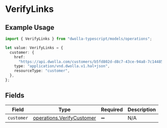 # VerifyLinks

## Example Usage

```typescript
import { VerifyLinks } from "dwolla-typescript/models/operations";

let value: VerifyLinks = {
  customer: {
    href:
      "https://api.dwolla.com/customers/b5fd802d-d8c7-43ce-94a8-7c14485b7042",
    type: "application/vnd.dwolla.v1.hal+json",
    resourceType: "customer",
  },
};
```

## Fields

| Field                                                                  | Type                                                                   | Required                                                               | Description                                                            |
| ---------------------------------------------------------------------- | ---------------------------------------------------------------------- | ---------------------------------------------------------------------- | ---------------------------------------------------------------------- |
| `customer`                                                             | [operations.VerifyCustomer](../../models/operations/verifycustomer.md) | :heavy_minus_sign:                                                     | N/A                                                                    |